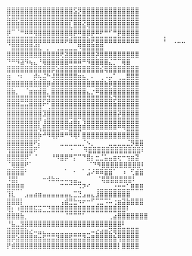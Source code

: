 ⣿⣿⣿⣿⣿⣿⣿⣿⣿⣿⣿⣿⣿⣿⣿⣫⡻⣿⣿⣿⣿⣿⣿⣿⣿⣿⣿⣿⣿⣿    ⣯⣿⡿⣿⣿⣿⣿⣿⣿⣿⣿⣿⣿⣿⣿⣿⣿⣿⣿⣿⣿⣿⣿⣿⣿⣿⣿⣿⣿⣿
⣿⣿⣿⣿⣿⣿⣿⣿⣿⣿⣿⣿⣿⣿⣇⣿⣿⣮⢿⣿⣿⣿⣿⣿⣿⣿⣿⣿⣿⣿    ⡿⠉⠈⠛⠿⠿⢿⣿⣿⣿⣿⣿⣿⣿⣿⡿⠿⣿⣿⡿⠿⠟⠛⠋⠛⡿⣿⣿⣿⣿  
⣿⣿⣿⣿⣿⣿⣿⣿⣿⣿⣿⣿⣿⡿⣾⣿⣿⣿⣷⡿⣿⣿⣿⣿⣿⣿⣿⣿⣿⣿    ⠇⠀⢀⣀⣀⠀⠀⠀ ⠈⣿⣿⣿⣿⣿⣾⣇⠀⡀⠀⢀⣀⣀⣀⣀⠻⣿⣿⣿⣿⣿
⣿⣿⣿⣿⣿⣿⣿⣿⣿⣿⣿⣿⢟⣽⣿⣿⣿⣿⣿⣿⡽⣿⣿⣿⣿⣿⣿⣿⣿⣿     ⠙⠛⠻⣽⠻⢦⣄⠘⢿⣿⣿⣿⣿⣿⠿⠿⠿⠛⠻⣿⣿⣿⣿⣌⡉⠉⢿⣿
⣿⣿⣿⣿⣿⣿⣿⣿⣿⣿⡿⣵⣿⣿⣿⣿⣿⣿⣿⣿⣿⣮⢿⣿⣿⣿⣿⣿⣿⣿    ⣶⠀⠐⠆⠀⠀⡾⢦⣬⠓⢼⣿⣿⣿⣿⣿⣶⣦⡀⠄⠀⢀⠠⡤⠁⢀⣀⣿⣿⣿ 
⣿⣿⣿⣿⣿⣿⣿⣿⣿⡿⣾⣿⣿⣿⣿⣿⣿⣿⣿⣿⣿⣿⣷⡿⣿⣿⣿⣿⣿⣿    ⣿⣷⡀⠀⠈⣶⣶⣾⣿⡀⣿⣿⣿⣿⣿⣿⣿⣿⣄⡐⠿⣿⣿⣿⣿⣿⣿⣿⣿⣿
⣿⣿⣿⣿⣿⣿⣿⣿⡿⣽⣿⣿⣿⣿⣿⣿⣿⣿⣿⣿⣿⣿⣿⣷⡽⣿⣿⣿⣿⣿    ⣿⣿⣿⣶⣶⣿⣿⣿⠋⢁⣿⣿⣿⣿⣿⣿⣿⣿⣿⣿⣿⣿⣿⣿⣿⣿⣿⣿⣿⣿ 
⣿⣿⣿⣿⣿⣿⣿⣿⣹⣿⣿⣿⣿⣿⣿⣿⣿⣿⣿⣿⣿⣿⣿⣿⣿⡽⣿⣿⣿⣿    ⣿⣿⣿⣿⣿⣿⣿⡟⢰⣿⣿⣿⣿⣿⣩⣿⡍⢻⣿⣿⣿⣿⣿⣿⣿⣿⣿⣿⣿⣿ 
⣿⣿⣿⣿⣿⣿⣿⢧⣿⣿⣿⣿⠿⠿⣿⣿⣿⠿⠿⠿⠿⠿⠿⠿⠿⠛⠻⣿⣿⣿    ⣿⣿⣿⣿⣿⣿⣿⡷⠚⠻⢿⡿⠿⠛⠻⢿⠇⣿⣿⣿⣿⣿⣿⣿⣿⣿⣿⣿⣿⣿ 
⣿⣿⣿⣿⣿⣿⠟⡅⠀⠀⠀⠀⣀⣀⣀⣀⣀⡈⠢⡀⠀⠀⠀⣀⣀⣀⣀⣈⡻⣿⣿    ⢻⣿⣿⣿⣿⣿⠟⠁⠀⠀⠀⠀⠀⠀⠐⠀⠀ ⠻⣿⣿⣿⣿⣿⣿⣿⣿⣿⣿⣿⣿⠇
⣿⣿⣿⣿⡿⠁⠈⠀⠀⠀⠘⠻⣿⡿⠛⡍⠉⠙⣿⡆⣒⣈⣥⣤⣶⢖⠒⢲⣶⣽     ⠈⢿⣿⣿⠟⠁⠀⠀⠀⠀⠀⠀⠀⠀⠀⠀⠀⠀ ⠈⠙⠻⣿⣿⣿⣿⣿⣿⣿⣿⣿⠇
⣿⣿⣿⣿⠃⠀⠀⠀⠀⠀⠀⠀⠀⠁⠀⠂⠀⠁⣨⠜⠿⠿⣿⣿⠁⠀⠰⠀⢋⣾⣿      ⠸⣿⡇⠀⠀⠀⠀⠀⠒⠺⠷⠶⠤⠤⢤⣤⣀⠀⠀⠀ ⠈⢿⣿⣿⣿⣿⣿⣿⠇
⣿⣿⣿⡿⠀⠀⠀⠀⠀⠀⠀⠀⠉⠉⠉⠉⠩⠝⠊⠀⢀⣀⣀⣀⣐⣒⣒⣁⣿⣿⣿      ⢹⣇⠀⠀⣠⣤⣴⣶⣤⣤⣤⣤⣤⣤⣄⣉⣙⣠⣤⣄⣸⣿⣿⣿⣿⣿⣿⣿
⣿⣿⣿⡇⠀⠀⠀⠀⠀⠀⠀⠀⢠⣾⣛⣓⠲⠖⠒⠋⢉⣉⠩⠥⢐⣶⣽⣷⣿⣿⣿      ⢿⡆⠰⣿⣿⣿⣯⣭⣉⣙⣿⣿⣿⣿⣿⣿⣿⣿⣿⣿⣿⣿⣿⣿⣿⣿⣿⠇
⣿⣿⣿⣷⡀⠀⠀⠀⠀⠀⠀⠀⠀⠈⠉⠉⠉⠁⠀⠀⠀⠀⠀⢀⣴⣿⣿⣿⣿⣿⣿⣿      ⠘⣧⣀⣻⣿⣿⣿⣿⣿⣿⣿⣿⣿⣿⣿⣿⣿⣿⣿⣿⣿⣿⣿⣿⣿⣿⠇
⣿⣿⣿⣿⣷⣔⠤⣤⣄⣀⣀⣀⣀⣀⣀⣀⣀⣀⣀⠤⣔⣴⣶⣝⢿⣿⣿⣿⣿⣿  
⣿⡿⣵⣿⣿⣿⣿⣶⣯⣭⣭⣽⣿⣿⣯⣭⣭⣽⣶⣿⣿⣿⣿⣿⣷⢻⣿⣿⣿⣿  
⡟⣾⣿⣿⣿⣿⣿⣿⣿⣿⣿⣿⣿⣿⣿⣿⣿⣿⣿⣿⣿⣿⣿⣿⣿⡇⣿⣿⣿⣿  

